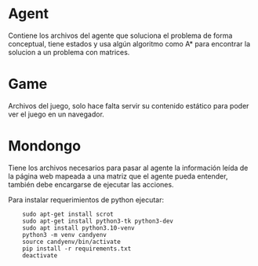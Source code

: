 # Agent

Contiene los archivos del agente que soluciona el problema de forma conceptual, tiene estados y usa algún algoritmo como A* para encontrar la solucion a un problema con matrices.

# Game

Archivos del juego, solo hace falta servir su contenido estático para poder ver el juego en un navegador.

# Mondongo

Tiene los archivos necesarios para pasar al agente la información leída de la página web mapeada a una matriz que el agente pueda entender, también debe encargarse de ejecutar las acciones.

Para instalar requerimientos de python ejecutar:

```Shell
    sudo apt-get install scrot
    sudo apt-get install python3-tk python3-dev
    sudo apt install python3.10-venv
    python3 -m venv candyenv
    source candyenv/bin/activate
    pip install -r requirements.txt
    deactivate 
```
